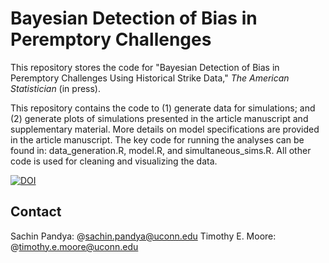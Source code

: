 # Bayesian Detection of Bias in Peremptory Challenges
This repository stores the code for "Bayesian Detection of Bias in Peremptory Challenges Using Historical Strike Data," _The American Statistician_ (in press).

This repository contains the code to (1) generate data for simulations; and (2) generate plots of simulations presented in the article manuscript and supplementary material. More details on model specifications are provided in the article manuscript. The key code for running the analyses can be found in: data_generation.R, model.R, and simultaneous_sims.R. All other code is used for cleaning and visualizing the data.



[![DOI](https://zenodo.org/badge/671982611.svg)](https://zenodo.org/badge/latestdoi/671982611)



## Contact
Sachin Pandya: @sachin.pandya@uconn.edu
Timothy E. Moore: @timothy.e.moore@uconn.edu
